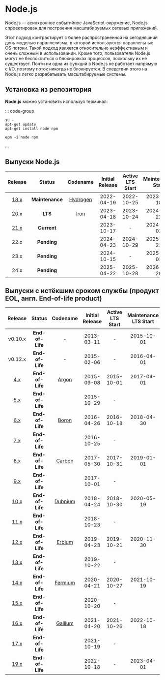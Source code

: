 # Node.js

Node.js — асинхронное событийное JavaScript-окружение, Node.js спроектирован для построения масштабируемых сетевых приложений.

Этот подход контрастирует с более распространенной на сегодняшний день моделью параллелизма, в которой используются параллельные OS потоки. Такой подход является относительно неэффективным и очень сложным в использовании. Кроме того, пользователи Node.js могут не беспокоиться о блокировках процессов, поскольку их не существует. Почти ни одна из функций в Node.js не работает напрямую с I/O, поэтому поток никогда не блокируется. В следствии этого на Node.js легко разрабатывать масштабируемые системы.

## Установка из репозитория

**Node.js** можно установить используя терминал:

::: code-group

```shell[apt-get]
su -
apt-get update
apt-get install node npm
```
```shell[epm]
epm -i node npm
```
:::

## Выпуски Node.js

|                          Release                          |     Status      |                             Codename                             | Initial Release | Active LTS Start | Maintenance Start | End-of-life |
|:---------------------------------------------------------:|:---------------:|:----------------------------------------------------------------:|:---------------:|:----------------:|:-----------------:|:-----------:|
| [18.x](https://nodejs.org/download/release/latest-v18.x/) | **Maintenance** | [Hydrogen](https://nodejs.org/download/release/latest-hydrogen/) |   2022-04-19    |    2022-10-25    |    2023-10-18     | 2025-04-30  |
| [20.x](https://nodejs.org/download/release/latest-v20.x/) |     **LTS**     |     [Iron](https://nodejs.org/download/release/latest-iron/)     |   2023-04-18    |    2023-10-24    |    2024-10-22     | 2026-04-30  |
| [21.x](https://nodejs.org/download/release/latest-v21.x/) |   **Current**   |                                                                  |   2023-10-17    |        -         |    2024-04-01     | 2024-06-01  |
|                           22.x                            |   **Pending**   |                                                                  |   2024-04-23    |    2024-10-29    |    2025-10-21     | 2027-04-30  |
|                           23.x                            |   **Pending**   |                                                                  |   2024-10-15    |        -         |    2025-04-01     | 2025-06-01  |
|                           24.x                            |   **Pending**   |                                                                  |   2025-04-22    |    2025-10-28    |    2026-10-20     | 2028-04-30  |

## Выпуски с истёкшим сроком службы (продукт EOL, англ. End-of-life product)

|                          Release                          |     Status      |                            Codename                            | Initial Release | Active LTS Start | Maintenance LTS Start |                             End-of-life                              |
|:---------------------------------------------------------:|:---------------:|:--------------------------------------------------------------:|:---------------:|:----------------:|:---------------------:|:--------------------------------------------------------------------:|
|                          v0.10.x                          | **End-of-Life** |                               -                                |   2013-03-11    |        -         |      2015-10-01       |                              2016-10-31                              |
|                          v0.12.x                          | **End-of-Life** |                               -                                |   2015-02-06    |        -         |      2016-04-01       |                              2016-12-31                              |
|  [4.x](https://nodejs.org/download/release/latest-v4.x/)  | **End-of-Life** |   [Argon](https://nodejs.org/download/release/latest-argon/)   |   2015-09-08    |    2015-10-01    |      2017-04-01       |                              2018-04-30                              |
|  [5.x](https://nodejs.org/download/release/latest-v5.x/)  | **End-of-Life** |                                                                |   2015-10-29    |        -         |                       |                              2016-06-30                              |
|  [6.x](https://nodejs.org/download/release/latest-v6.x/)  | **End-of-Life** |   [Boron](https://nodejs.org/download/release/latest-boron/)   |   2016-04-26    |    2016-10-18    |      2018-04-30       |                              2019-04-30                              |
|  [7.x](https://nodejs.org/download/release/latest-v7.x/)  | **End-of-Life** |                                                                |   2016-10-25    |        -         |                       |                              2017-06-30                              |
|  [8.x](https://nodejs.org/download/release/latest-v8.x/)  | **End-of-Life** |  [Carbon](https://nodejs.org/download/release/latest-carbon/)  |   2017-05-30    |    2017-10-31    |      2019-01-01       |                              2019-12-31                              |
|  [9.x](https://nodejs.org/download/release/latest-v9.x/)  | **End-of-Life** |                                                                |   2017-10-01    |        -         |                       |                              2018-06-30                              |
| [10.x](https://nodejs.org/download/release/latest-v10.x/) | **End-of-Life** | [Dubnium](https://nodejs.org/download/release/latest-dubnium/) |   2018-04-24    |    2018-10-30    |      2020-05-19       |                              2021-04-30                              |
| [11.x](https://nodejs.org/download/release/latest-v11.x/) | **End-of-Life** |                                                                |   2018-10-23    |        -         |                       |                              2019-06-01                              |
| [12.x](https://nodejs.org/download/release/latest-v12.x/) | **End-of-Life** |  [Erbium](https://nodejs.org/download/release/latest-erbium/)  |   2019-04-23    |    2019-10-21    |      2020-11-30       |                              2022-04-30                              |
| [13.x](https://nodejs.org/download/release/latest-v13.x/) | **End-of-Life** |                                                                |   2019-10-22    |        -         |                       |                              2020-06-01                              |
| [14.x](https://nodejs.org/download/release/latest-v14.x/) | **End-of-Life** | [Fermium](https://nodejs.org/download/release/latest-erbium/)  |   2020-04-21    |    2020-10-27    |      2021-10-19       |                              2023-04-30                              |
| [15.x](https://nodejs.org/download/release/latest-v15.x/) | **End-of-Life** |                                                                |   2020-10-20    |        -         |                       |                              2021-06-01                              |
| [16.x](https://nodejs.org/download/release/latest-v16.x/) | **End-of-Life** | [Gallium](https://nodejs.org/download/release/latest-gallium/) |   2021-04-20    |    2021-10-26    |      2022-10-18       | [2023-09-11](https://nodejs.org/en/blog/announcements/nodejs16-eol/) |
| [17.x](https://nodejs.org/download/release/latest-v17.x/) | **End-of-Life** |                                                                |   2021-10-19    |        -         |                       |                              2022-06-01                              |
| [19.x](https://nodejs.org/download/release/latest-v19.x/) | **End-of-Life** |                                                                |   2022-10-18    |        -         |      2023-04-01       |                              2023-06-01                              |
